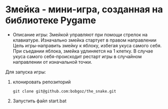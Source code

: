 # Змейка - мини-игра, созданная на библиотеке Pygame

- Описание игры:
Змейкой управляют при помощи стрелок на клавиатуре. Изначально змейка стартует в правом направлении Цель игры-направить змейку к яблоку, избегая укуса самого себя. При съедании яблока, змейка удлиняется на 1 клетку. В случае укуса самого себя-происходит рестарт игры в случайном направлении от изначальной точки.

Для запуска игры:
1) клонировать репозиторий
   ```
   git clone git@github.com:bobgoz/the_snake.git
   ```
2) Запустить файл start.bat
